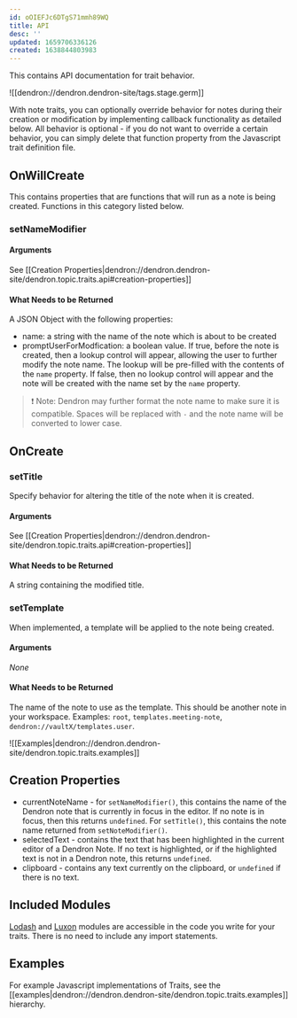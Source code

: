 ```yaml
---
id: oOIEFJc6DTgS71mmh89WQ
title: API
desc: ''
updated: 1659706336126
created: 1638844803983
---
```


This contains API documentation for trait behavior. 

![[dendron://dendron.dendron-site/tags.stage.germ]]

With note traits, you can optionally override behavior for notes during their creation or modification by implementing callback functionality as detailed below. All behavior is optional - if you do not want to override a certain behavior, you can simply delete that function property from the Javascript trait definition file.

## OnWillCreate

This contains properties that are functions that will run as a note is being created. Functions in this category listed below.

### setNameModifier

#### Arguments

See [[Creation Properties|dendron://dendron.dendron-site/dendron.topic.traits.api#creation-properties]]

#### What Needs to be Returned
A JSON Object with the following properties:
- name: a string with the name of the note which is about to be created
- promptUserForModfication: a boolean value. If true, before the note is created, then a lookup control will appear, allowing the user to further modify the note name. The lookup will be pre-filled with the contents of the `name` property. If false, then no lookup control will appear and the note will be created with the name set by the `name` property.

> ❗️ Note: Dendron may further format the note name to make sure it is compatible. Spaces will be replaced with `-` and the note name will be converted to lower case.

## OnCreate

### setTitle

Specify behavior for altering the title of the note when it is created.

#### Arguments

See [[Creation Properties|dendron://dendron.dendron-site/dendron.topic.traits.api#creation-properties]]

#### What Needs to be Returned

A string containing the modified title.

### setTemplate

When implemented, a template will be applied to the note being created.

#### Arguments

_None_

#### What Needs to be Returned

The name of the note to use as the template. This should be another note in your workspace. Examples: `root`, `templates.meeting-note`, `dendron://vaultX/templates.user`.

![[Examples|dendron://dendron.dendron-site/dendron.topic.traits.examples]]

## Creation Properties

- currentNoteName - for `setNameModifier()`, this contains the name of the Dendron note that is currently in focus in the editor. If no note is in focus, then this returns `undefined`.  For `setTitle()`, this contains the note name returned from `setNoteModifier()`.
- selectedText - contains the text that has been highlighted in the current editor of a Dendron Note. If no text is highlighted, or if the highlighted text is not in a Dendron note, this returns `undefined`.
- clipboard - contains any text currently on the clipboard, or `undefined` if there is no text.

## Included Modules

[Lodash](https://lodash.com/docs) and [Luxon](https://moment.github.io/luxon/api-docs/index.html) modules are accessible in the code you write for your traits. There is no need to include any import statements.

## Examples

For example Javascript implementations of Traits, see the [[examples|dendron://dendron.dendron-site/dendron.topic.traits.examples]] hierarchy.